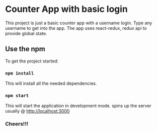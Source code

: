 # Counter App with basic login

This project is just a basic counter app with a username login. Type any username to get into the app. The app uses react-redux, redux api to provide global state.

## Use the npm

To get the project started:

### `npm install`

This will install all the needed dependencies.

### `npm start`

This will start the application in development mode. spins up the server usually @ [http://localhost:3000](http://localhost:3000)

### Cheers!!!

